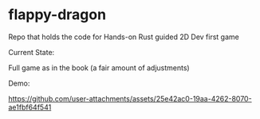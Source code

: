 # flappy-dragon

Repo that holds the code for Hands-on Rust guided 2D Dev first game

Current State: 

Full game as in the book (a fair amount of adjustments)

Demo:


https://github.com/user-attachments/assets/25e42ac0-19aa-4262-8070-ae1fbf64f541



